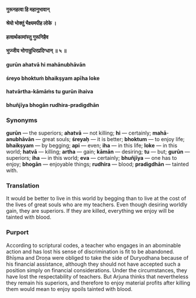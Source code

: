 #### गुरूनहत्वा हि महानुभावान्
#### श्रेयो भोक्तुं भैक्ष्यमपीह लोके ।
#### हत्वार्थकामांस्तु गुरूनिहैव
#### भुज्जीय भोगान्रुधिरप्रदिग्धान् ॥ ५ ॥

#### gurūn ahatvā hi mahānubhāvān
#### śreyo bhoktuṁ bhaikṣyam apīha loke
#### hatvārtha-kāmāṁs tu gurūn ihaiva
#### bhuñjīya bhogān rudhira-pradigdhān

### Synonyms

**gurūn** — the superiors; **ahatvā** — not killing; **hi** — certainly; **mahā**-**anubhāvān** — great souls; **śreyaḥ** — it is better; **bhoktum** — to enjoy life; **bhaikṣyam** — by begging; **api** — even; **iha** — in this life; **loke** — in this world; **hatvā** — killing; **artha** — gain; **kāmān** — desiring; **tu** — but; **gurūn** — superiors; **iha** — in this world; **eva** — certainly; **bhuñjīya** — one has to enjoy; **bhogān** — enjoyable things; **rudhira** — blood; **pradigdhān** — tainted with.

### Translation

It would be better to live in this world by begging than to live at the cost of the lives of great souls who are my teachers. Even though desiring worldly gain, they are superiors. If they are killed, everything we enjoy will be tainted with blood.

### Purport

According to scriptural codes, a teacher who engages in an abominable action and has lost his sense of discrimination is fit to be abandoned. Bhīṣma and Droṇa were obliged to take the side of Duryodhana because of his financial assistance, although they should not have accepted such a position simply on financial considerations. Under the circumstances, they have lost the respectability of teachers. But Arjuna thinks that nevertheless they remain his superiors, and therefore to enjoy material profits after killing them would mean to enjoy spoils tainted with blood.